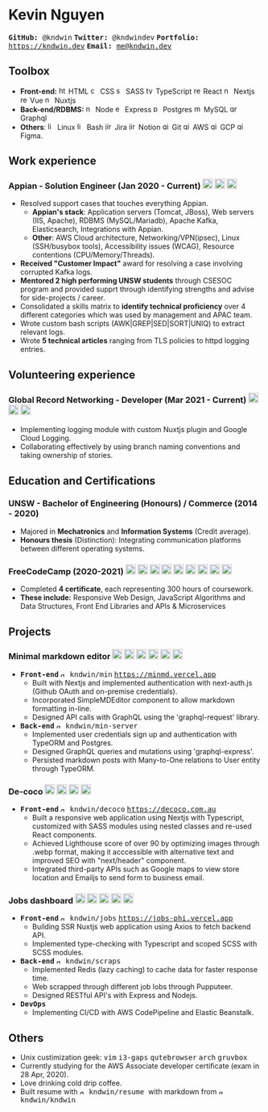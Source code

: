 # Kevin Nguyen
  <kbd> **GitHub:** @kndwin</kbd>
	<kbd> **Twitter:** @kndwindev</kbd>
	<kbd> **Portfolio:** https://kndwin.dev</kbd>
	<kbd> **Email:** me@kndwin.dev</kbd>

## Toolbox
- **Front-end:** 
  <img src="https://simpleicons.org/icons/html5.svg" alt="html5" height="15px"/> HTML
  <img src="https://simpleicons.org/icons/css3.svg" alt="css3" height="15px"/> CSS
  <img src="https://simpleicons.org/icons/sass.svg" alt="sass" height="15px"/> SASS
  <img src="https://simpleicons.org/icons/typescript.svg" alt="typescript" height="15px"/> TypeScript
  <img src="https://simpleicons.org/icons/react.svg" alt="react" height="15px"/> React
  <img src="https://simpleicons.org/icons/next-dot-js.svg" alt="nextjs" height="15px"/> Nextjs
  <img src="https://simpleicons.org/icons/vue-dot-js.svg" alt="react" height="15px"/> Vue
  <img src="https://simpleicons.org/icons/nuxt-dot-js.svg" alt="nextjs" height="15px"/> Nuxtjs
- **Back-end/RDBMS:** 
  <img src="https://simpleicons.org/icons/node-dot-js.svg" alt="nodejs" height="15px"/> Node
  <img src="https://simpleicons.org/icons/express.svg" alt="express" height="15px"/> Express
  <img src="https://simpleicons.org/icons/postgresql.svg" alt="postgres" height="15px"/> Postgres
  <img src="https://simpleicons.org/icons/mysql.svg" alt="mysql" height="15px"/> MySQL
	<img src="https://simpleicons.org/icons/graphql.svg" alt="graphql" height="15px"/> Graphql
- **Others**: 
  <img src="https://simpleicons.org/icons/linux.svg" alt="linux" height="15px"/> Linux
  <img src="https://simpleicons.org/icons/gnubash.svg" alt="linux" height="15px"/> Bash
  <img src="https://simpleicons.org/icons/jirasoftware.svg" alt="jira" height="15px"/> Jira
  <img src="https://simpleicons.org/icons/notion.svg" alt="jira" height="15px"/> Notion
  <img src="https://simpleicons.org/icons/git.svg" alt="git" height="15px"/> Git
  <img src="https://simpleicons.org/icons/amazonaws.svg" alt="git" height="15px"/> AWS
  <img src="https://simpleicons.org/icons/googlecloud.svg" alt="git" height="15px"/> GCP
  <img src="https://simpleicons.org/icons/figma.svg" alt="git" height="15px"/> Figma.

## Work experience
### Appian - Solution Engineer (Jan 2020 - Current) <img src="https://simpleicons.org/icons/linux.svg" alt="linux" height="20px"/> <img src="https://simpleicons.org/icons/amazonaws.svg" alt="git" height="20px"/> <img src="https://simpleicons.org/icons/gnubash.svg" alt="linux" height="20px"/>
- Resolved support cases that touches everything Appian.
	- **Appian's stack**: Application servers (Tomcat, JBoss), Web servers (IIS, Apache), 
		RDBMS (MySQL/Mariadb), Apache Kafka, Elasticsearch, Integrations with Appian.
	- **Other**: AWS Cloud architecture, Networking/VPN(ipsec), Linux (SSH/busybox tools), Accessibility issues (WCAG), Resource contentions (CPU/Memory/Threads).
- **Received "Customer Impact"** award for resolving a case involving corrupted Kafka logs.
- **Mentored 2 high performing UNSW students** through CSESOC program and provided supprt through identifying strengths and advise for side-projects / career.
- Consolidated a skills matrix to **identify technical proficiency** over 4 different categories which was used by management and APAC team.
- Wrote custom bash scripts (AWK|GREP|SED|SORT|UNIQ) to extract relevant logs.
- Wrote **5 technical articles** ranging from TLS policies to httpd logging entries.

## Volunteering experience
### Global Record Networking - Developer (Mar 2021 - Current) <img src="https://simpleicons.org/icons/nuxt-dot-js.svg" alt="nextjs" height="20px"/> <img src="https://simpleicons.org/icons/googlecloud.svg" alt="googlecloud" height="20px"/>  <img src="https://simpleicons.org/icons/graphql.svg" alt="graphql" height="20px"/>
- Implementing logging module with custom Nuxtjs plugin and Google Cloud Logging.
- Collaborating effectively by using branch naming conventions and taking ownership of stories.

## Education and Certifications
###  UNSW - Bachelor of Engineering (Honours) / Commerce (2014 - 2020)
- Majored in **Mechatronics** and **Information Systems** (Credit average).
- **Honours thesis** (Distinction): Integrating communication platforms between different operating systems.

### FreeCodeCamp (2020-2021) <img src="https://simpleicons.org/icons/html5.svg" alt="html5" height="20px"/> <img src="https://simpleicons.org/icons/css3.svg" alt="css3" height="20px"/> <img src="https://simpleicons.org/icons/javascript.svg" alt="typescript" height="20px"/> <img src="https://simpleicons.org/icons/react.svg" alt="react" height="20px"/>  <img src="https://simpleicons.org/icons/redux.svg" alt="nextjs" height="20px"/>  <img src="https://simpleicons.org/icons/bootstrap.svg" alt="react" height="20px"/>  <img src="https://simpleicons.org/icons/node-dot-js.svg" alt="nodejs" height="20px"/> <img src="https://simpleicons.org/icons/express.svg" alt="express" height="20px"/> <img src="https://simpleicons.org/icons/mongodb.svg" alt="mysql" height="20px"/>
- Completed **4 certificate**, each representing 300 hours of coursework.
- **These include:** Responsive Web Design, JavaScript Algorithms and Data Structures, Front End Libraries and APIs & Microservices


<div style="page-break-before: always"></div>
<div style="page-break-after: always"></div>

## Projects
### Minimal markdown editor <img src="https://simpleicons.org/icons/next-dot-js.svg" alt="nextjs" height="20px"></img> <img src="https://simpleicons.org/icons/sass.svg" alt="nodejs" height="20px"/> <img src="https://simpleicons.org/icons/node-dot-js.svg" alt="nodejs" height="20px"/> <img src="https://simpleicons.org/icons/postgresql.svg" alt="nodejs" height="20px"/> <img src="https://simpleicons.org/icons/express.svg" alt="express" height="20px"/> <img src="https://simpleicons.org/icons/graphql.svg" alt="express" height="20px"/>
- <kbd>**Front-end**</kbd> <kbd><img src="https://simpleicons.org/icons/github.svg" alt="github" height="10px"/> kndwin/min</kbd> <kbd>https://minmd.vercel.app</kbd>
    - Built with Nextjs and implemented authentication with next-auth.js (Github OAuth and on-premise credentials).
    - Incorporated SimpleMDEditor component to allow markdown formatting in-line.
    - Designed API calls with GraphQL using the 'graphql-request' library.
- <kbd>**Back-end**</kbd>     <kbd><img src="https://simpleicons.org/icons/github.svg" alt="github" height="10px"/> kndwin/min-server</kbd>
    - Implemented user credentials sign up and authentication with TypeORM and Postgres.
    - Designed GraphQL queries and mutations using 'graphql-express'.
    - Persisted markdown posts with Many-to-One relations to User entity through TypeORM.

### De-coco <img src="https://simpleicons.org/icons/next-dot-js.svg" alt="nextjs" height="20px"/> <img src="https://simpleicons.org/icons/googlemaps.svg" alt="nextjs" height="20px"/> <img src="https://simpleicons.org/icons/sass.svg" alt="sass" height="20px"/> <img src="https://simpleicons.org/icons/typescript.svg" alt="typescript" height="20px"/>
- <kbd>**Front-end**</kbd> <kbd><img src="https://simpleicons.org/icons/github.svg" alt="github" height="10px"/> kndwin/decoco</kbd> <kbd>https://decoco.com.au</kbd>
    -	Built a responsive web application using Nextjs with Typescript, customized with SASS modules using nested classes and re-used React components.
    - Achieved Lighthouse score of over 90 by optimizing images through .webp format, making it acccessible with alternative text and improved SEO with "next/header" component.
    - Integrated third-party APIs such as Google maps to view store location and Emailjs to send form to business email.

### Jobs dashboard <img src="https://simpleicons.org/icons/nuxt-dot-js.svg" alt="nextjs" height="20px"/> <img src="https://simpleicons.org/icons/node-dot-js.svg" alt="nodejs" height="20px"/> <img src="https://simpleicons.org/icons/redis.svg" alt="redis" height="20px"/> <img src="https://simpleicons.org/icons/postgresql.svg" alt="postgresql" height="20px"/> <img src="https://simpleicons.org/icons/amazonaws.svg" alt="amazonaws" height="20px"/>
- <kbd>**Front-end**</kbd> <kbd><img src="https://simpleicons.org/icons/github.svg" alt="github" height="10px"/> kndwin/jobs</kbd> <kbd>https://jobs-phi.vercel.app</kbd>
    - Building SSR Nuxtjs web application using Axios to fetch backend API.
    - Implemented type-checking with Typescript and scoped SCSS with SCSS modules. 
- <kbd>**Back-end**</kbd> <kbd><img src="https://simpleicons.org/icons/github.svg" alt="github" height="10px"/> kndwin/scraps</kbd>
    - Implemented Redis (lazy caching) to cache data for faster response time.
    - Web scrapped through different job lobs through Pupputeer.
    - Designed RESTful API's with Express and Nodejs.
- <kbd>**DevOps**</kbd>
    - Implementing CI/CD with AWS CodePipeline and Elastic Beanstalk.

## Others
- Unix custimization geek: <kbd>vim</kbd> <kbd>i3-gaps</kbd> <kbd>qutebrowser</kbd> <kbd>arch</kbd> <kbd>gruvbox</kbd>
- Currently studying for the AWS Associate developer certificate (exam in 28 Apr, 2020).
- Love drinking cold drip coffee.
-  Built resume with 
<kbd> <img src="https://simpleicons.org/icons/github.svg" alt="github" height="10px"/> kndwin/resume </kbd> with markdown from  <kbd> <img src="https://simpleicons.org/icons/github.svg" alt="github" height="10px"/> kndwin/kndwin </kbd>
